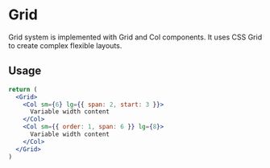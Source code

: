 # Grid

Grid system is implemented with Grid and Col components. It uses CSS Grid to create complex flexible layouts.

## Usage

```jsx
return (
  <Grid>
    <Col sm={6} lg={{ span: 2, start: 3 }}>
      Variable width content
    </Col>
    <Col sm={{ order: 1, span: 6 }} lg={8}>
      Variable width content
    </Col>
  </Grid>
)
```
